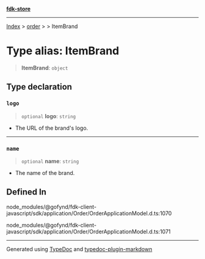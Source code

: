 [**fdk-store**](../../../README.md)
***

[Index](../../../API.md) > [order](../../README.md) > [<internal>](../README.md) > ItemBrand

# Type alias: ItemBrand

> **ItemBrand**: `object`

## Type declaration

### `logo`

> `optional` **logo**: `string`

- The URL of the brand's logo.

***

### `name`

> `optional` **name**: `string`

- The name of the brand.

## Defined In

node\_modules/@gofynd/fdk-client-javascript/sdk/application/Order/OrderApplicationModel.d.ts:1070

node\_modules/@gofynd/fdk-client-javascript/sdk/application/Order/OrderApplicationModel.d.ts:1071

***
Generated using [TypeDoc](https://typedoc.org/) and [typedoc-plugin-markdown](https://www.npmjs.com/package/typedoc-plugin-markdown)
